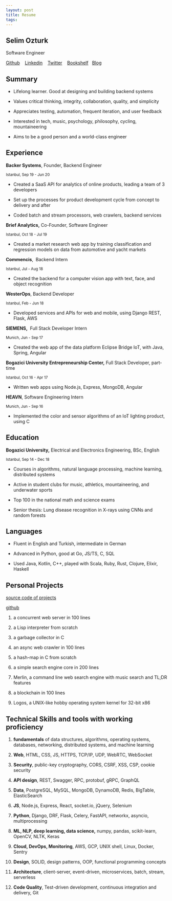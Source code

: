 ```yaml
---
layout: post
title: Resume 
tags: 
---
```


## Selim Ozturk

Software Engineer 

[Github​](https://github.com/selimslab/)
&nbsp;&nbsp;
[​Linkedin​](https://www.linkedin.com/in/time) 
&nbsp;&nbsp;
[​Twitter​](https://twitter.com/selimsnotes) 
&nbsp;&nbsp;
[​Bookshelf​](https://www.goodreads.com/review/list/24616331-selim?order=d&shelf=read&sort=avg_rating) 
&nbsp;&nbsp;
[​Blog](/)

## Summary

* Lifelong learner. Good at designing and building backend systems
  
* Values critical thinking, integrity, collaboration, quality, and simplicity

* Appreciates testing, automation, frequent iteration, and user feedback

* Interested in tech, music, psychology, philosophy, cycling, mountaineering

* Aims to be a good person and a world-class engineer   


## Experience

**Backer Systems**​, Founder, Backend Engineer 

<p style="font-size:smaller; margin:0">  Istanbul, Sep 19 - Jun 20 </p>

* Created a SaaS API for analytics of online products, leading a team of 3 developers
  
* Set up the processes for product development cycle from concept to delivery and after

* Coded batch and stream processors, web crawlers, backend services

**Brief Analytics​,** Co-Founder, Software Engineer 
<p style="margin:0; font-size:smaller">  Istanbul, Oct 18 - Jul 19</p>

* Created a market research web app by training classification and regression models on data from automotive and yacht markets

**Commencis​**, ​ Backend Intern 

<p style="margin:0; font-size:smaller">  Istanbul, Jul - Aug 18 </p>  

* Created the backend for a computer vision app with text, face, and object recognition 
  
**WesterOps​**, ​Backend Developer

<p style="margin:0; font-size:smaller">  Istanbul, Feb - Jun 18 </p>

* Developed services and APIs for web and mobile, using ​Django REST, Flask, AWS 

**SIEMENS​,** ​ Full Stack Developer Intern

<p style="margin:0; font-size:smaller">  Munich, Jun - Sep 17</p>

* Created the web app of the data platform Eclipse Bridge IoT, with Java, Spring, Angular 

**Bogazici University Entrepreneurship Center​,** ​Full Stack Developer, part-time

<p style="margin:0; font-size:smaller">  Istanbul, Oct 16 - Apr 17</p>

* Written web apps using Node.js, Express, MongoDB, Angular 

**HEAVN​**, ​Software Engineering Intern

<p style="margin:0; font-size:smaller"> Munich, Jun - Sep 16 </p> 

* Implemented the color and sensor algorithms of an IoT lighting product, using C

## Education

**Bogazici University​,** Electrical and Electronics Engineering, ​BSc, English 

<p style="margin:0; font-size:smaller"> Istanbul, Sep 14 - Dec 18 </p>

* Courses in algorithms, natural language processing, machine learning, distributed systems
  
* Active in student clubs for music, athletics, mountaineering, and underwater sports

* Top 100 in the national math and science exams

* Senior thesis: Lung disease recognition in X-rays using CNNs and random forests

## Languages

* Fluent in English and Turkish, intermediate in German
  
* Advanced in Python, good at Go, JS/TS, C, SQL

* Used Java, Kotlin, C++, played with Scala, Ruby, Rust, Clojure, Elixir, Haskell

## Personal Projects 

[source code of projects](/#tech/projects)

[github​](https://github.com/selimslab/)

1. a concurrent web server in 100 lines
   
2. a Lisp interpreter from scratch

3. a garbage collector in C

4. an async web crawler in 100 lines

5. a hash-map in C from scratch

6. a simple search engine core in 200 lines

7. Merlin​, a command line web search engine with music search and TL;DR features

8. a blockchain in 100 lines

9. Logos​, a UNIX-like hobby operating system kernel for 32-bit x86

## Technical Skills and tools with working proficiency

1. **fundamentals** of ​data structures, algorithms, operating systems, databases, networking, distributed systems, and machine learning

2. **Web​**, HTML, CSS, JS, HTTPS, TCP/IP, UDP, WebRTC, WebSocket

3. **Security​**, public-key cryptography, CORS, CSRF, XSS, CSP, cookie security

4. **API design​**, REST, Swagger, RPC, protobuf, gRPC, GraphQL

5. **Data**, ​PostgreSQL, MySQL, MongoDB, DynamoDB, Redis, BigTable, ElasticSearch

6. **JS**, ​Node.js, Express, React, socket.io, jQuery, Selenium

7. **Python**, ​Django, DRF, Flask, Celery, FastAPI, networkx, asyncio, multiprocessing

8. **ML, NLP, deep learning, data science,** ​numpy, pandas, scikit-learn, ​OpenCV, ​NLTK, Keras

9.  **Cloud, DevOps, Monitoring**, ​AWS​,​ GCP, UNIX shell, Linux, Docker, Sentry

10. **Design**, ​SOLID, design patterns, OOP, functional programming concepts

11. **Architecture**, ​client-server, event-driven, microservices, batch, stream, serverless

12. **Code Quality**, ​Test-driven development, continuous integration and delivery, Git